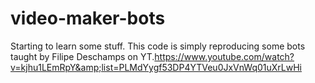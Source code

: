 # video-maker-bots
Starting to learn some stuff. This code is simply reproducing some bots taught by Filipe Deschamps on YT.https://www.youtube.com/watch?v=kjhu1LEmRpY&amp;list=PLMdYygf53DP4YTVeu0JxVnWq01uXrLwHi
